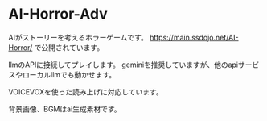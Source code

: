 # AI-Horror-Adv

AIがストーリーを考えるホラーゲームです。
https://main.ssdojo.net/AI-Horror/
で公開されています。

llmのAPIに接続してプレイします。
geminiを推奨していますが、他のapiサービスやローカルllmでも動かせます。

VOICEVOXを使った読み上げに対応しています。

背景画像、BGMはai生成素材です。